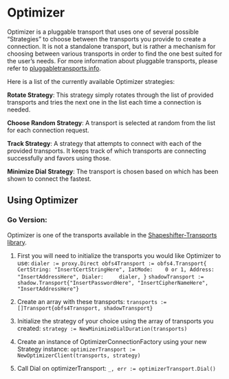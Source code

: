 # Optimizer


Optimizer is a pluggable transport that uses one of several possible “Strategies” to choose between the transports you provide to create a connection. It is not a standalone transport, but is rather a mechanism for choosing between various transports in order to find the one best suited for the user’s needs. For more information about pluggable transports, please refer to [pluggabletransports.info](https://www.pluggabletransports.info/).

Here is a list of the currently available Optimizer strategies:

**Rotate Strategy**: This strategy simply rotates through the list of provided transports and tries the next one in the list each time a connection is needed.

**Choose Random Strategy**: A transport is selected at random from the list for each connection request.

**Track Strategy**: A strategy that  attempts to connect with each of the provided transports. It keeps track of which transports are connecting successfully and favors using those.

**Minimize Dial Strategy**: The transport is chosen based on which has been shown to connect the fastest.

## Using Optimizer


### Go Version:

Optimizer is one of the transports available in the [Shapeshifter-Transports library](https://github.com/OperatorFoundation/Shapeshifter-Transports).

1. First you will need to initialize the transports you would like Optimizer to use:
    `dialer := proxy.Direct
	obfs4Transport := obfs4.Transport{
		CertString: "InsertCertStringHere",
		IatMode:    0 or 1,
		Address:    "InsertAddressHere",
		Dialer:     dialer,
	}`
	`shadowTransport := shadow.Transport{"InsertPasswordHere", "InsertCipherNameHere", "InsertAddressHere"}`
	
2. Create an array with these transports:
    `transports := []Transport{obfs4Transport, shadowTransport}`
    
3. Initialize the strategy of your choice using the array of transports you created:
    `strategy := NewMinimizeDialDuration(transports)`
    
4. Create an instance of OptimizerConnectionFactory using your new Strategy instance:
    `optimizerTransport := NewOptimizerClient(transports, strategy)`
    
5. Call Dial on optimizerTransport:
    `_, err := optimizerTransport.Dial()`
